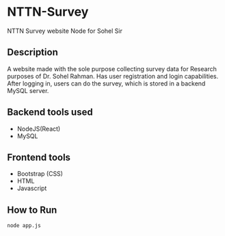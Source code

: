 # NTTN-Survey

NTTN Survey website Node for Sohel Sir

## Description

A website made with the sole purpose collecting survey data for Research purposes of Dr. Sohel Rahman. Has user registration and login capabilities. After logging in, users can
do the survey, which is stored in a backend MySQL server.


## Backend tools used

- NodeJS(React)
- MySQL

## Frontend tools

- Bootstrap (CSS)
- HTML
- Javascript

## How to Run

`node app.js`


